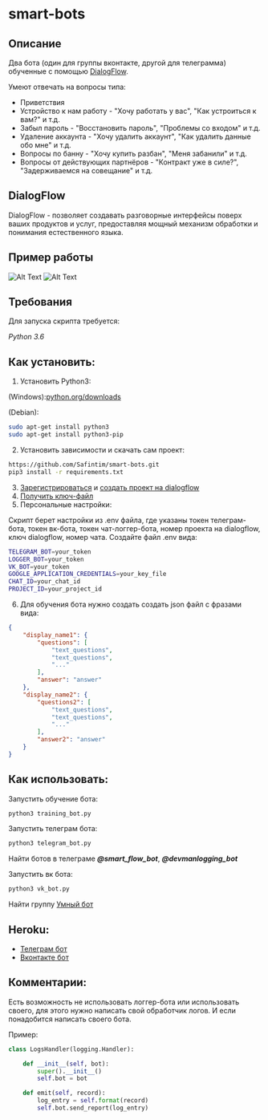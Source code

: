# smart-bots

## Описание
Два бота (один для группы вконтакте, другой для телеграмма) обученные с помощью
 [DialogFlow](https://dialogflow.com/).
 
Умеют отвечать на вопросы типа:
* Приветствия
* Устройство к нам работу - "Хочу работать у вас", "Как устроиться к вам?" и т.д.
* Забыл пароль - "Восстановить пароль", "Проблемы со входом" и т.д.
* Удаление аккаунта - "Хочу удалить аккаунт", "Как удалить данные обо мне" и т.д.
* Вопросы по банну - "Хочу купить разбан", "Меня забанили" и т.д.
* Вопросы от действующих партнёров - "Контракт уже в силе?", "Задерживаемся на совещание" и т.д.

## DialogFlow
DialogFlow - позволяет создавать разговорные интерфейсы поверх ваших продуктов и услуг,
 предоставляя мощный механизм обработки и понимания естественного языка.

## Пример работы
![Alt Text](http://ipic.su/img/img7/fs/smart-telebot.1557839616.gif)
![Alt Text](http://ipic.su/img/img7/fs/smart-vkbot.1557839823.gif)

## Требования

Для запуска скрипта требуется:

*Python 3.6*


## Как установить:

1. Установить Python3:

(Windows):[python.org/downloads](https://www.python.org/downloads/windows/)

(Debian):
```sh
sudo apt-get install python3
sudo apt-get install python3-pip
```
2. Установить зависимости и скачать сам проект:

```sh
https://github.com/Safintim/smart-bots.git
pip3 install -r requirements.txt
```
3. [Зарегистрироваться](https://dialogflow.com/docs/getting-started/create-account)
 и [создать проект на dialogflow](https://dialogflow.com/docs/getting-started/first-agent)
4. [Получить ключ-файл](https://dialogflow.com/docs/reference/v2-auth-setup)
5. Персональные настройки:

Скрипт берет настройки из .env файла, где указаны токен телеграм-бота, токен вк-бота, 
токен чат-логгер-бота, номер проекта на dialogflow, ключ dialogflow, номер чата. Создайте файл .env вида:
 
```sh
TELEGRAM_BOT=your_token
LOGGER_BOT=your_token
VK_BOT=your_token
GOOGLE_APPLICATION_CREDENTIALS=your_key_file
CHAT_ID=your_chat_id
PROJECT_ID=your_project_id
```
6. Для обучения бота нужно создать создать json файл с фразами вида:
```json
{
    "display_name1": {
        "questions": [
            "text_questions",
            "text_questions",
            "..."
        ],
        "answer": "answer"
    },
    "display_name2": {
        "questions2": [
            "text_questions",
            "text_questions",
            "..."
        ],
        "answer2": "answer"
    }
}
```

## Как использовать:

Запустить обучение бота:
```sh
python3 training_bot.py
```

Запустить телеграм бота:
```sh
python3 telegram_bot.py
```

Найти ботов в телеграме **_@smart_flow_bot_**, **_@devmanlogging_bot_**

Запустить вк бота:
```sh
python3 vk_bot.py
```

Найти группу [Умный бот](https://vk.com/club182299966) 



## Heroku:
* [Телеграм бот]()
* [Вконтакте бот]()


## Комментарии:
Есть возможность не использовать логгер-бота или использовать своего, для этого нужно написать свой обработчик логов.
И если понадобится написать своего бота.

Пример:
```python
class LogsHandler(logging.Handler):

    def __init__(self, bot):
        super().__init__()
        self.bot = bot

    def emit(self, record):
        log_entry = self.format(record)
        self.bot.send_report(log_entry)
```